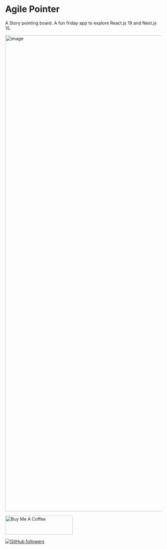 # Agile Pointer

A Story pointing board.
A fun friday app to explore React.js 19 and Next.js 15.


<img width="1529" alt="image" src="https://github.com/user-attachments/assets/2b4ffba8-a23a-403d-841f-52b4b35bc0c7" />




<a href="https://www.buymeacoffee.com/sarat" target="_blank"><img src="https://cdn.buymeacoffee.com/buttons/v2/default-yellow.png" alt="Buy Me A Coffee" style="height: 60px !important;width: 217px !important;" ></a>

[![GitHub followers](https://img.shields.io/github/followers/sarat9.svg?label=Follow%20@sarat9&style=social)](https://github.com/sarat9/)
